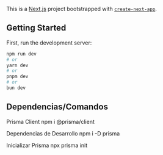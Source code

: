This is a [Next.js](https://nextjs.org) project bootstrapped with [`create-next-app`](https://nextjs.org/docs/app/api-reference/cli/create-next-app).

## Getting Started

First, run the development server:

```bash
npm run dev
# or
yarn dev
# or
pnpm dev
# or
bun dev
```

## Dependencias/Comandos
Prisma Client
npm i @prisma/client

Dependencias de Desarrollo
npm i -D prisma 

Inicializar Prisma
npx prisma init

